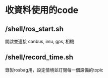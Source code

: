 # 收資料使用的code
## /shell/ros_start.sh
開啟並連接 canbus, imu, gps, 相機
## /shell/record_time.sh
錄製rosbag用，設定情境並訂閱每一個設備的topic
